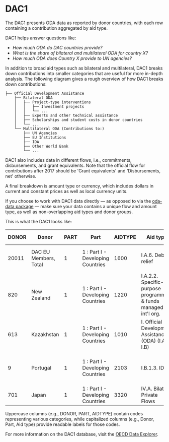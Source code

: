 # DAC1

The DAC1 presents ODA data as reported by donor countries, with each row containing a contribution aggregated by aid
type.

DAC1 helps answer questions like:

- _How much ODA do DAC countries provide?_
- _What is the share of bilateral and multilateral ODA for country X?_
- _How much ODA does Country X provide to UN agencies?_

In addition to broad aid types such as bilateral and multilateral, DAC1 breaks down contributions into smaller
categories that are useful for more in-depth analysis. The following diagram gives a rough overview of how DAC1 breaks
down contributions:

```
├── Official Development Assistance
    ├── Bilateral ODA
    │   ├── Project-type interventions 
    │   │   ├── Investment projects 
    │   │   └── ...
    │   ├── Experts and other technical assistance 
    │   ├── Scholarships and student costs in donor countries
    │   └── ...
    └── Multilateral ODA (Contributions to:)
        ├── UN Agencies
        ├── EU Institutions
        ├── IDA
        ├── Other World Bank
        └── ...
```

DAC1 also includes data in different flows, i.e., commitments, disbursements, and grant equivalents. Note that the
official flow for contributions after 2017 should be 'Grant equivalents' and 'Disbursements, net' otherwise.

A final breakdown is amount type or currency, which includes dollars in current and constant prices as well
as local currency units.

<div class="warning">
If you choose to work with DAC1 data directly — as opposed to via the <a href="../oda-data-package">oda-data package</a> — make
sure your data contains a unique flow and amount type, as well as non-overlapping aid types and donor groups.
</div>

This is what the DAC1 looks like:

| DONOR | Donor                 | PART | Part                              | AIDTYPE | Aid type                                                           | FLOWS | Fund flows             | AMOUNTTYPE | Amount type                         | TIME | Year | Value       | Flags |
|-------|-----------------------|------|-----------------------------------|---------|--------------------------------------------------------------------|-------|------------------------|------------|-------------------------------------|------|------|-------------|-------|
| 20011 | DAC EU Members, Total | 1    | 1 : Part I - Developing Countries | 1600    | I.A.6. Debt relief                                                 | 1130  | Disbursements received | A          | Current Prices (USD millions)       | 2012 | 2012 | -418.25     |       |
| 820   | New Zealand           | 1    | 1 : Part I - Developing Countries | 1220    | I.A.2.2. Specific-purpose programmes & funds managed by int'l org. | 1151  | Commitments-Grants     | N          | National currency (millions)        | 2018 | 2018 | 53.805232   |       |
| 613   | Kazakhstan            | 1    | 1 : Part I - Developing Countries | 1010    | I. Official Development Assistance (ODA) (I.A + I.B)               | 1150  | Commitments-Total      | A          | Current Prices (USD millions)       | 2022 | 2022 | 36.863453   |       |
| 9     | Portugal              | 1    | 1 : Part I - Developing Countries | 2103    | I.B.1.3. IDA                                                       | 1140  | Net Disbursements      | D          | Constant Prices (2022 USD millions) | 2009 | 2009 | 1.055612    |       |
| 701   | Japan                 | 1    | 1 : Part I - Developing Countries | 3320    | IV.A. Bilateral Private Flows                                      | 1140  | Net Disbursements      | N          | National currency (millions)        | 2005 | 2005 | 1720898.232 |       |

Uppercase columns (e.g., DONOR, PART, AIDTYPE) contain codes representing various categories, while capitalized
columns (e.g., Donor, Part, Aid type) provide readable labels for those codes.

For more information on the DAC1 database, visit
the [OECD Data Explorer](https://data-explorer.oecd.org/vis?tm=DAC1&pg=0&snb=1&df[ds]=dsDisseminateFinalDMZ&df[id]=DSD_DAC1%40DF_DAC1&df[ag]=OECD.DCD.FSD&df[vs]=1.3&dq=DAC...1140%2B1160..Q.&lom=LASTNPERIODS&lo=10&to[TIME_PERIOD]=false).
